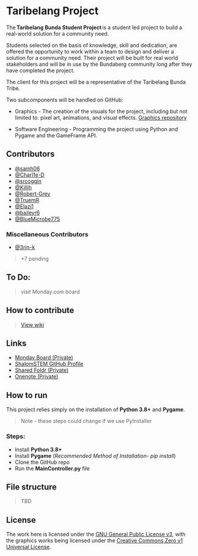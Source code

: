 # Taribelang Project
The **Taribelang Bunda Student Project** is a student led project to build a real-world solution for a community need. 

Students selected on the basis of knowledge, skill and dedication, are offered the opportunity to work within a team to design and deliver a solution for a community need. Their project will be built for real world stakeholders and will be in use by the Bundaberg community long after they have completed the project. 

The client for this project will be a representative of the Taribelang Bunda Tribe.

Two subcomponents will be handled on GitHub:

- Graphics - The creation of the visuals for the project, including but not limited to: pixel art, animations, and visual effects. [Graphics repository](https://github.com/ShalomSTEM/graphics/)

- Software Engineering - Programming the project using Python and Pygame and the GameFrame API.

## Contributors
 - [@samh06](https://github.com/samh06) 
 - [@Charl1e-D](https://github.com/charl1e-d) 
 - [@srcoggin](https://github.com/srcoggin)  
 - [@Killih](https://github.com/Killih1)
 - [@Robert-Grey](https://github.com/robert-grey)
 - [@TruemR](https://github.com/truemr)
 - [@Elazj1](https://github.com/Elazj1)
 - [@baileyr6](https://github.com/baileyr6)
 - [@BlueMicrobe775](https://github.com/BlueMicrobe775)
### Miscellaneous Contributors
 - [@3rin-k](https://github.com/3rin-k)
> +7 pending
## To Do:
> visit Monday.com board
## How to contribute
> [View wiki](https://github.com/ShalomSTEM/TaribelangProject/wiki/)
## Links
 - [Monday Board (Private)](https://samh0.monday.com/boards/3005628514)
 - [ShalomSTEM GitHub Profile](https://github.com/shalomstem)
 - [Shared Foldr (Private)](https://foldr.shalomcollege.com/home/shared/with-me/YGQOE)
 - [Onenote (Private)](http://example.com)
## How to run
This project relies simply on the installation of **Python 3.8+** and **Pygame**.
> Note - these steps could change if we use PyInstaller
### Steps:
 - Install **Python 3.8+**
 - Install **Pygame** (_Recommended Method of Installation- pip install_)
 - Clone the GitHub repo
 - Run the **MainController.py** file 
## File structure
> TBD
## License
The work here is licensed under the [GNU General Public License v3](https://github.com/ShalomSTEM/TaribelangProject/blob/main/LICENSE), with the graphics works being licensed under the [Creative Commons Zero v1 Universal License](https://github.com/ShalomSTEM/graphics/blob/main/LICENSE).
